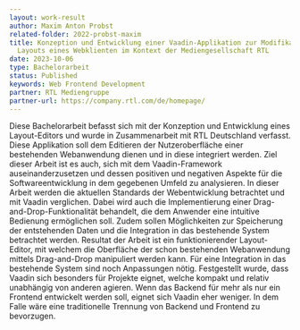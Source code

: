 ```yaml
---
layout: work-result
author: Maxim Anton Probst
related-folder: 2022-probst-maxim
title: Konzeption und Entwicklung einer Vaadin-Applikation zur Modifikation des
  Layouts eines Webklienten im Kontext der Mediengesellschaft RTL
date: 2023-10-06
type: Bachelorarbeit
status: Published
keywords: Web Frontend Development
partner: RTL Mediengruppe
partner-url: https://company.rtl.com/de/homepage/
---
```


Diese Bachelorarbeit befasst sich mit der Konzeption und Entwicklung eines Layout-Editors und wurde in Zusammenarbeit mit RTL Deutschland verfasst. Diese Applikation soll dem Editieren der Nutzeroberfläche einer bestehenden Webanwendung dienen und in diese integriert werden. Ziel dieser Arbeit ist es auch, sich mit dem Vaadin-Framework auseinanderzusetzen und dessen positiven und negativen Aspekte für die Softwareentwicklung in dem gegebenen Umfeld zu analysieren. In dieser Arbeit werden die aktuellen Standards der Webentwicklung betrachtet und mit Vaadin verglichen. Dabei wird auch die Implementierung einer Drag-and-Drop-Funktionalität behandelt, die dem Anwender eine intuitive Bedienung ermöglichen soll. Zudem sollen Möglichkeiten zur Speicherung der entstehenden Daten und die Integration in das bestehende System betrachtet werden.
Resultat der Arbeit ist ein funktionierender Layout-Editor, mit welchem die Oberfläche der schon bestehenden Webanwendung mittels Drag-and-Drop manipuliert werden kann. Für eine Integration in das bestehende System sind noch Anpassungen nötig. Festgestellt wurde, dass Vaadin sich besonders für Projekte eignet, welche kompakt und relativ unabhängig von anderen agieren. Wenn das Backend für mehr als nur ein Frontend entwickelt werden soll, eignet sich Vaadin eher weniger. In dem Falle wäre eine traditionelle Trennung von Backend und Frontend zu bevorzugen.
